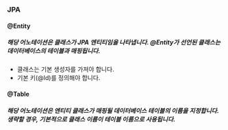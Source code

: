 ### JPA 


#### @Entity
##### 해당 어노테이션은 클래스가 JPA 엔티티임을 나타냅니다. @Entity가 선언된 클래스는 데이터베이스의 테이블과 매핑됩니다.

- 클래스는 기본 생성자를 가져야 합니다.
- 기본 키(@Id)를 정의해야 합니다.

#### @Table
##### 해당 어노테이션은 엔티티 클래스가 매핑될 데이터베이스 테이블의 이름을 지정합니다. 생략할 경우, 기본적으로 클래스 이름이 테이블 이름으로 사용됩니다.
